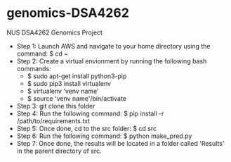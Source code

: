# genomics-DSA4262
NUS DSA4262 Genomics Project
- Step 1: Launch AWS and navigate to your home directory using the command: $ cd ~
- Step 2: Create a virtual envionment by running the following bash commands:
  - $ sudo apt-get install python3-pip
  - $ sudo pip3 install virtualenv 
  - $ virtualenv 'venv name'
  - $ source 'venv name'/bin/activate
 - Step 3: git clone this folder
 - Step 4: Run the following command: $ pip install -r /path/to/requirements.txt
 - Step 5: Once done, cd to the src folder: $ cd src
 - Step 6: Run the following command: $ python make_pred.py
 - Step 7: Once done, the results will be located in a folder called 'Results' in the parent directory of src. 
 
